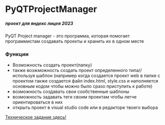 # PyQTProjectManager
##### проект для яндекс лицея 2023
PyQT Project manager - это программа, которая помогает программистам создавать проекты и хранить их в одном месте
### Функции
- Возможность создать проект(папку)
- также возжможность создать проект определенного типа//используя шаблон (например когда создается проект web в папке с проектом также создается файл index.html, style.css и наполняется основным кодом чтобы можно было сразо приступить к работе)
- возможность создавать свои сообственные шаблоны
- возможность задавать теги своим проектам чтобы легче ориентироваться в них
- открыть проект в visual studio code или в редакторе твоего выбора

[Техническое задание здесь!](https://hammerhead-celery-f0f.notion.site/PYQT-Project-Manager-0eb15a87d7644d8b8db04d1ce42a669c?pvs=4)
